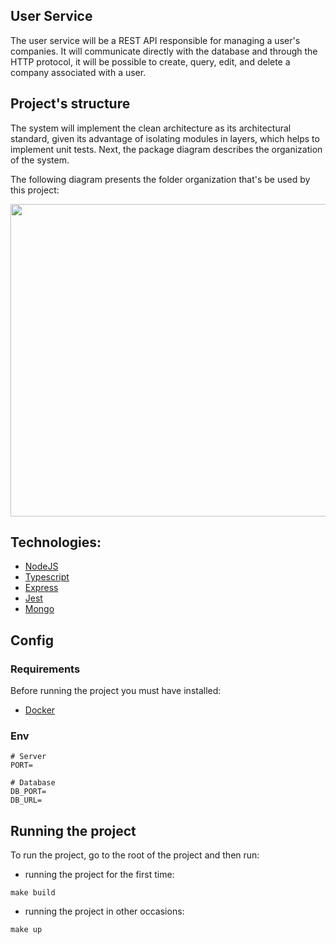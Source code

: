 ## User Service

The user service will be a REST API responsible for managing a user's companies. It will communicate directly with the database and through the HTTP protocol, it will be possible to create, query, edit, and delete a company associated with a user.

## Project's structure

The system will implement the clean architecture as its architectural standard, given its advantage of isolating modules in layers, which helps to implement unit tests. Next, the package diagram describes the organization of the system. 

The following diagram presents the folder organization that's be used by this project:


<img src="https://user-images.githubusercontent.com/37307099/232260340-282be27d-e865-405d-ac33-d50ada8ade9c.png" height=500 width=700/>

## Technologies:

- [NodeJS](https://nodejs.org/en)
- [Typescript](https://www.typescriptlang.org/)
- [Express](https://expressjs.com/pt-br/)
- [Jest](https://jestjs.io/)
- [Mongo](https://www.mongodb.com/)

## Config

### Requirements

Before running the project you must have installed:

- [Docker](https://www.docker.com/)


### Env 

````
# Server
PORT=

# Database
DB_PORT=
DB_URL=
````


## Running the project

To run the project, go to the root of the project and then run:

- running the project for the first time: 

````
make build
````

- running the project in other occasions: 

````
make up
````
